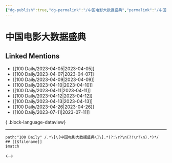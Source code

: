 ```yaml
---
{"dg-publish":true,"dg-permalink":"/中国电影大数据盛典","permalink":"/中国电影大数据盛典/","created":"2023-04-06T14:47:04.000+08:00","updated":"2023-08-24T18:42:48.894+08:00"}
---
```


# 中国电影大数据盛典

## Linked Mentions
- [[100 Daily/2023-04-05\|2023-04-05]]
- [[100 Daily/2023-04-07\|2023-04-07]]
- [[100 Daily/2023-04-09\|2023-04-09]]
- [[100 Daily/2023-04-10\|2023-04-10]]
- [[100 Daily/2023-04-11\|2023-04-11]]
- [[100 Daily/2023-04-12\|2023-04-12]]
- [[100 Daily/2023-04-13\|2023-04-13]]
- [[100 Daily/2023-04-26\|2023-04-26]]
- [[100 Daily/2023-07-11\|2023-07-11]]

{ .block-language-dataview}

---

```expander
path:"100 Daily" /.*\[\[中国电影大数据盛典\]\].*(?:\r?\n(?!\r?\n).*)*/
## [[$filename]]
$match
```

<-->